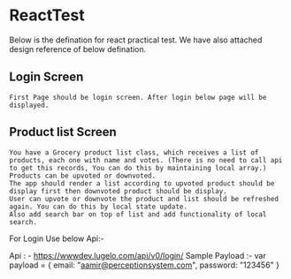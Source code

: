 # ReactTest

Below is the defination for react practical test. We have also attached design reference of below defination.

## Login Screen
 ``` First Page should be login screen. After login below page will be displayed. ```
 
## Product list Screen
```
You have a Grocery product list class, which receives a list of products, each one with name and votes. (There is no need to call api to get this records, You can do this by maintaining local array.) 
Products can be upvoted or downvoted. 
The app should render a list according to upvoted product should be display first then downvoted product should be display.
User can upvote or downvote the product and list should be refreshed again. You can do this by local state update.
Also add search bar on top of list and add functionality of local search. 
```
For Login Use below Api:-

Api : - https://wwwdev.lugelo.com/api/v0/login/
Sample Payload :-
var payload = {
  email: "aamir@perceptionsystem.com",
  password: "123456"
}
```
